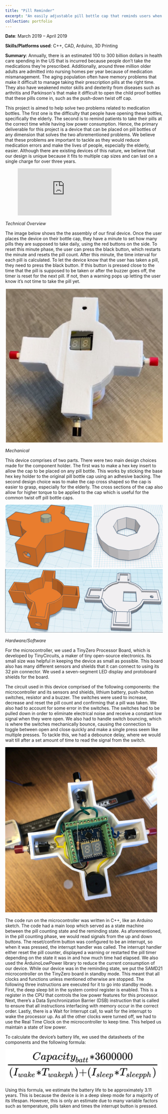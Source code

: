 ```yaml
---
title: "Pill Reminder"
excerpt: "An easily adjustable pill bottle cap that reminds users when to take their medication. <br/><img src='/images/PillLanding.png'>"
collection: portfolio
---
```


**Date**: March 2019 – April 2019

**Skills/Platforms used**: C++, CAD, Arduino, 3D Printing

**Summary**: Annually, there is an estimated 100 to 300 billion dollars in health care spending in the US that is incurred because people don’t take the medications they’re prescribed. Additionally, around three million older adults are admitted into nursing homes per year because of medication mismanagement. The aging population often have memory problems that make it difficult to manage taking their prescription pills at the right time. They also have weakened motor skills and dexterity from diseases such as arthritis and Parkinson's that make it difficult to open the child proof bottles that these pills come in, such as the push-down twist off cap. 

This project is aimed to help solve two problems related to medication bottles. The first one is the difficulty that people have opening these bottles, specifically the elderly. The second is to remind patients to take their pills at the correct time while having low power consumption. Hence, the primary deliverable for this project is a device that can be placed on pill bottles of any dimension that solves the two aforementioned problems. We believe that these problems are important to tackle as they would reduce medication errors and make the lives of people, especially the elderly, easier. Although there are existing devices of this nature, we believe that our design is unique because it fits to multiple cap sizes and can last on a single charge for over three years.

<figure class="video_container">
  <iframe src="https://drive.google.com/file/d/1WmsgLgFXXyfxLY3vVa-yg_yOvBjYullB/preview" frameborder="0" allowfullscreen="true"> </iframe>
</figure>

*Technical Overview*

The image below shows the the assembly of our final device. Once the user places the device on their bottle cap, they have a minute to set how many pills they are supposed to take daily, using the red buttons on the side. To reset this minute phase, the user can press the black button, which restarts the minute and resets the pill count. After this minute, the time interval for each pill is calculated. To let the device know that the user has taken a pill, they need to press the black button. If this button is pressed close to the time that the pill is supposed to be taken or after the buzzer goes off, the timer is reset for the next pill. If not, then a warning pops up letting the user know it’s not time to take the pill yet.

![Fully assembled device](/images/PillTop.png)

*Mechanical*

This device comprises of two parts. There were two main design choices made for the component holder. The first was to make a hex key insert to allow the cap to be placed on any pill bottle. This works by sticking the base hex key holder to the original pill bottle cap using an adhesive backing. The second design choice was to make the cap cross shaped so the cap is easier to grasp, especially for the elderly. The cross sections of the cap also allow for higher torque to be applied to the cap which is useful for the common twist off pill bottle caps.

![CAD images of hex key insert and holder](/images/PillCAD.png)
![CAD images of internal compartment](/images/PillCAD2.png)


*Hardware/Software*

For the microcontroller, we used a TinyZero Processor Board, which is developed by TinyCircuits, a maker of tiny open-source electronics. Its small size was helpful in keeping the device as small as possible. This board also has many different sensors and shields that it can connect to using its 32 pin connector. We used a seven-segment LED display and protoboard shields for the board.

The circuit used in this device comprised of the following components: the microcontroller and its sensors and shields, lithium battery, push-button switches, resistor and a buzzer. The switches were used to increase, decrease and reset the pill count and confirming that a pill was taken. We also had to account for some error in the switches. The switches had to be pulled down in order to eliminate electrical noise and receive a constant low signal when they were open. We also had to handle switch bouncing, which is where the switches mechanically bounce, causing the connection to toggle between open and close quickly and make a single press seem like multiple presses. To tackle this, we had a debounce delay, where we would wait till after a set amount of time to read the signal from the switch.

![Device internals](/images/PillInternal.png)

The code run on the microcontroller was written in C++, like an Arduino sketch. The code had a main loop which served as a state machine between the pill counting state and the reminding state. As aforementioned, in the pill counting phase, we would read signals from the up and down buttons. The reset/confirm button was configured to be an interrupt, so when it was pressed, the interrupt handler was called. The interrupt handler either reset the pill counter, displayed a warning or restarted the pill timer depending on the state it was in and how much time had elapsed. We also used the ​ArduinoLowPower​ library to reduce the current consumption of our device. While our device was in the reminding state, we put the SAMD21 microcontroller on the TinyZero board in standby mode. This meant that all clocks and functions unless mentioned otherwise are stopped. The following three instructions are executed for it to go into standby mode. First, the deep sleep bit in the system control register is enabled. This is a register in the CPU that controls the low power features for this processor. Next, there’s a Data Synchronization Barrier (DSB) instruction that is called to ensure that all instructions interfacing with memory occur in the correct order. Lastly, there is a Wait for Interrupt call, to wait for the interrupt to wake the processor up. As all the other clocks were turned off, we had to use the Real Time Clock on the microcontroller to keep time. This helped us maintain a state of low power.

To calculate the device’s battery life, we used the datasheets of the components and the following formula:

![](/images/PillEFormula.png)

Using this formula, we estimate the battery life to be approximately 3.11 years. This is because the device is in a deep sleep mode for a majority of its lifespan. However, this is only an estimate due to many variable factors such as temperature, pills taken and times the interrupt button is pressed.





